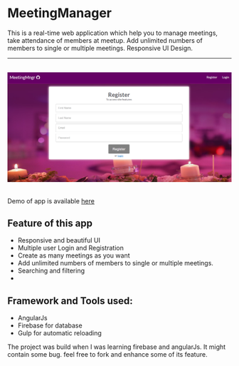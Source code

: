 # MeetingManager
This is a real-time web application which help you to manage meetings, take attendance of members at meetup. Add unlimited numbers of members to single or multiple meetings. Responsive UI Design. 
<br><hr>
<br>
<img src="screenshots/register.png" alt="screenshots"/>

<br> Demo of app is available <a href="http://abhishekraj.info/apps/MeetingManager/" target="_blank"> here</a><br>

<h2>Feature of this app</h2>
<ul>
<li> Responsive and beautiful UI</li>
<li> Multiple user Login and Registration</li>
<li> Create as many meetings as you want</li>
<li> Add unlimited numbers of members to single or multiple meetings.</li>
<li>Searching and filtering<li>
</ul>


<h2>Framework and Tools used:</h2>

<ul>
<li> AngularJs</li>
<li> Firebase for database</li>
<li>Gulp for automatic reloading</li>
</ul>

<p>The project was build when I was learning firebase and angularJs. It might contain some bug. feel free to fork and enhance some of its feature.<p>

